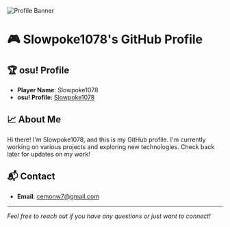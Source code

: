 <!-- Banner with pink background -->
![Profile Banner](https://via.placeholder.com/1200x300/ff69b4/ffffff?text=Slowpoke1078's+GitHub+Profile)

# 🎮 Slowpoke1078's GitHub Profile

## 🏆 osu! Profile

- **Player Name**: Slowpoke1078
- **osu! Profile**: [Slowpoke1078](https://osu.ppy.sh/users/36395414)

## 📈 About Me

Hi there! I'm Slowpoke1078, and this is my GitHub profile. I'm currently working on various projects and exploring new technologies. Check back later for updates on my work!

## 📬 Contact

- **Email**: [cemonw7@gmail.com](mailto:cemonw7@gmail.com)

---

*Feel free to reach out if you have any questions or just want to connect!*
